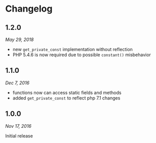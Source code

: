 # Changelog

## 1.2.0

_May 29, 2018_

* new `get_private_const` implementation without reflection
* PHP 5.4.6 is now required due to possible `constant()` misbehavior

## 1.1.0

_Dec 7, 2016_

- functions now can access static fields and methods
- added `get_private_const` to reflect php 7.1 changes

## 1.0.0

_Nov 17, 2016_

Initial release
